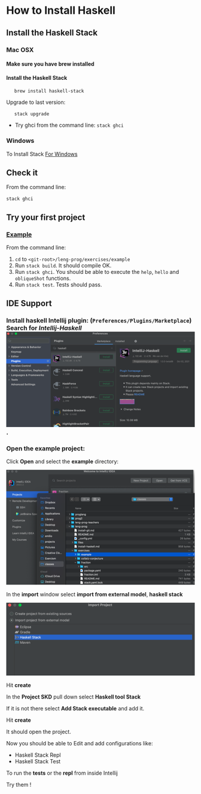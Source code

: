 # How to Install Haskell

## Install the Haskell Stack

### Mac OSX

#### Make sure you have brew installed
#### Install the Haskell Stack
 ```shell
 	brew install haskell-stack
 ```
 
 Upgrade to last version:
 
 ```shell
 	stack upgrade
 ```	
* Try ghci from the command line: `stack ghci`


### Windows

To Install Stack [For Windows](https://docs.haskellstack.org/en/stable/install_and_upgrade/#windows)

## Check it 

From the command line:
```shell
stack ghci
```

## Try your first project

### [Example](exercises/example/README.md)
From the command line:

1. `cd` to `<git-root>/leng-prog/exercises/example`
2. Run `stack build`. It should compile OK.
3. Run `stack ghci`. You should be able to execute the `help`, `hello` and `obliqueShot` functions.
4. Run `stack test`. Tests should pass.

## IDE Support

### Install haskell Intellij plugin: (`Preferences/Plugins/Marketplace`) Search for *Intellij-Haskell*![](classes/images/intellij-haskell.png).

### Open the example project:

Click **Open** and select the **example** directory:

![](classes/images/ide-open-example.png)

In the **import** window select **import from external model**,  **haskell stack**

![](classes/images/ide-import-stack.png)

Hit **create**

In the **Project SKD** pull down select **Haskell tool Stack**

If it is not there select **Add Stack executable** and add it.

Hit **create** 

It should open the project.

Now you should be able to Edit and add configurations like:

* Haskell Stack Repl
* Haskell Stack Test

To run the **tests** or the **repl** from inside Intellij

Try them !







